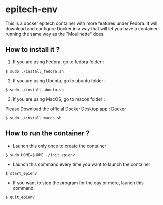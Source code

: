 # epitech-env
This is a docker epitech container with more features under Fedora.
It will download and configure Docker in a way that will let you have a container running the same way as the "Moulinette" does.

## How to install it ?
1. If you are using Fedora, go to fedora folder :
```
$ sudo ./install_fedora.sh
```

2. If you are using Ubuntu, go to ubuntu folder :
```
$ sudo ./install_ubuntu.sh
```

3. If you are using MacOS, go to macos folder :

Please Download the official Docker Desktop app : <a href="https://download.docker.com/mac/stable/Docker.dmg">Docker </a>

```
$ sudo ./install_macos.sh
```

## How to run the container ?

* Launch this only once to create the container
```
$ sudo HOME=$HOME ./init_epienv
```
* Launch this command every time you want to launch the container
```
$ start_epienv
```
* If you want to stop the program for the day or more, launch this command
```
$ quit_epienv
```
